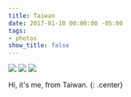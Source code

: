 ```yaml
---
title: Taiwan
date: 2017-01-10 00:00:00 -05:00
tags:
- photos
show_title: false
---
```


![](/uploads/taiwan-1.jpg)
![](/uploads/taiwan-2.jpg)
![](/uploads/taiwan-3.jpg)

Hi, it's me, from Taiwan.
{: .center}
